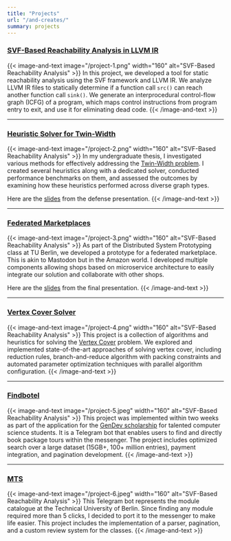 ```yaml
---
title: "Projects"
url: "/and-creates/"
summary: projects
---
```


### [SVF-Based Reachability Analysis in LLVM IR](https://github.com/kshpdr/reachability-analysis)

{{< image-and-text image="/project-1.png" width="160" alt="SVF-Based Reachability Analysis" >}}
In this project, we developed a tool for static reachability analysis using the SVF framework and LLVM IR. We analyze LLVM IR files to statically determine if a function call `src()` can reach another function call `sink()`. We generate an interprocedural control-flow graph (ICFG) of a program, which maps control instructions from program entry to exit, and use it for eliminating dead code.
{{< /image-and-text >}}

---

### [Heuristic Solver for Twin-Width](https://github.com/kshpdr/twin-width-heuristics)

{{< image-and-text image="/project-2.png" width="160" alt="SVF-Based Reachability Analysis" >}}
In my undergraduate thesis, I investigated various methods for effectively addressing the [Twin-Width problem](https://en.wikipedia.org/wiki/Twin-width). I created several heuristics along with a dedicated solver, conducted performance benchmarks on them, and assessed the outcomes by examining how these heuristics performed across diverse graph types.

Here are the [slides](https://koshelev.works/thesis-slides.pdf) from the defense presentation.
{{< /image-and-text >}}

---

### [Federated Marketplaces](https://github.com/orgs/ADSP-Project/repositories)

{{< image-and-text image="/project-3.png" width="160" alt="SVF-Based Reachability Analysis" >}}
As part of the Distributed System Prototyping class at TU Berlin, we developed a prototype for a federated marketplace. This is akin to Mastodon but in the Amazon world. I developed multiple components allowing shops based on microservice architecture to easily integrate our solution and collaborate with other shops. 

Here are the [slides](https://koshelev.works/federated-marketplace-slides.pdf) from the final presentation.
{{< /image-and-text >}}

---

### [Vertex Cover Solver](https://github.com/kshpdr/vertex-cover-solver)

{{< image-and-text image="/project-4.png" width="160" alt="SVF-Based Reachability Analysis" >}}
This project is a collection of algorithms and heuristics for solving the [Vertex Cover](https://en.wikipedia.org/wiki/Vertex_cover) problem. We explored and implemented state-of-the-art approaches of solving vertex cover, including reduction rules, branch-and-reduce algorithm with packing constraints and automated parameter optimization techniques with parallel algorithm configuration.
{{< /image-and-text >}}

--- 

### [Findbotel](https://github.com/kshpdr/find-botel)

{{< image-and-text image="/project-5.jpeg" width="160" alt="SVF-Based Reachability Analysis" >}}
This project was implemented within two weeks as part of the application for the [GenDev scholarship](https://www.talents.check24.de/en/gendev) for talented computer science students. It is a Telegram bot that enables users to find and directly book package tours within the messenger. The project includes optimized search over a large dataset (15GB+, 100+ million entries), payment integration, and pagination development.
{{< /image-and-text >}}

---

### [MTS](https://github.com/kshpdr/mts)

{{< image-and-text image="/project-6.jpeg" width="160" alt="SVF-Based Reachability Analysis" >}}
This Telegram bot represents the module catalogue at the Technical University of Berlin. Since finding any module required more than 5 clicks, I decided to port it to the messenger to make life easier. This project includes the implementation of a parser, pagination, and a custom review system for the classes.
{{< /image-and-text >}}